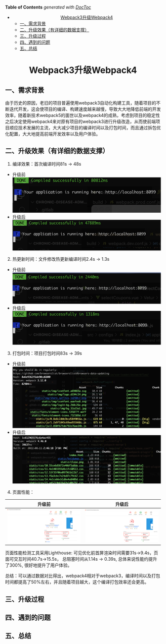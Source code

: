 <!-- START doctoc generated TOC please keep comment here to allow auto update -->
<!-- DON'T EDIT THIS SECTION, INSTEAD RE-RUN doctoc TO UPDATE -->
**Table of Contents**  *generated with [DocToc](https://github.com/thlorenz/doctoc)*

- [<center>Webpack3升级Webpack4</center>](#centerwebpack3升级webpack4center)
  - [一、需求背景](#一需求背景)
  - [二、升级效果（有详细的数据支撑）](#二升级效果有详细的数据支撑)
  - [三、升级过程](#三升级过程)
  - [四、遇到的问题](#四遇到的问题)
  - [五、总结](#五总结)

<!-- END doctoc generated TOC please keep comment here to allow auto update -->

# <center>Webpack3升级Webpack4</center>
## 一、需求背景

由于历史的原因，老旧的项目普遍使用webpack3自动化构建工具，随着项目的不断迭代开发，这会使项目的编译、构建速度越来越慢，导致大大地降低前端的开发效率，随着新技术webpack5的面世以及webpack4的成熟，考虑到项目的稳定性之后决定使用webpack4来对原有项目的webpack3进行升级改造，从而使前端项目顺应技术发展的主流，大大减少项目的编译时间以及打包时间，而且通过拆包优化配置，大大地提高前端开发效率以及用户体验。

## 二、升级效果（有详细的数据支撑）

1. 编译效果：首次编译时间81s → 48s
- 升级前
![](../../images/Webpack3升级Webpack4.1-1.png)
- 升级后
![](../../images/Webpack3升级Webpack4.1-2.png)

2. 热更新时间：文件修改热更新编译时间2.4s -> 1.3s
- 升级前
![](../../images/Webpack3升级Webpack4.2-1.png)
- 升级后
![](../../images/Webpack3升级Webpack4.2-2.png)
3. 打包时间：项目打包时间83s → 39s
- 升级前
![](../../images/Webpack3升级Webpack4.3-1.png)
- 升级后
![](../../images/Webpack3升级Webpack4.3-2.png)
4. 页面性能：

| 升级前                                         | 升级后                                         |
| ---------------------------------------------- | ---------------------------------------------- |
| ![](../../images/Webpack3升级Webpack4.4-1.png) | ![](../../images/Webpack3升级Webpack4.4-2.png) |

页面性能检测工具采用Lighthouse: 可见优化前首屏渲染时间需要31s->9.4s，页面可交互时间40.7s->15.5s， 总阻塞时间从1.14s → 0.39s, 总体来说性能约提升了300%, 很好地提升了用户体验。

总结：可以通过数据对比得出，webpack4相对于webpack3，编译时间以及打包时间都提高了50%左右，并且随着项目越大，这个编译打包效率还会更高。

## 三、升级过程
## 四、遇到的问题
## 五、总结